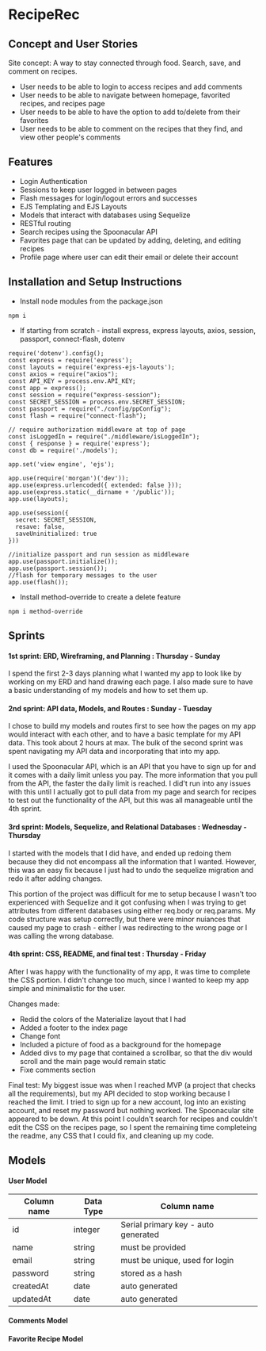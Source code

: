 # RecipeRec

## Concept and User Stories

Site concept: A way to stay connected through food. Search, save, and comment on recipes.

* User needs to be able to login to access recipes and add comments
* User needs to be able to navigate between homepage, favorited recipes, and recipes page
* User needs to be able to have the option to add to/delete from their favorites
* User needs to be able to comment on the recipes that they find, and view other people's comments

## Features

* Login Authentication
* Sessions to keep user logged in between pages
* Flash messages for login/logout errors and successes
* EJS Templating and EJS Layouts
* Models that interact with databases using Sequelize
* RESTful routing
* Search recipes using the Spoonacular API
* Favorites page that can be updated by adding, deleting, and editing recipes
* Profile page where user can edit their email or delete their account

## Installation and Setup Instructions

* Install node modules from the package.json
```
npm i
```
* If starting from scratch -  install express, express layouts, axios, session, passport, connect-flash, dotenv
```
require('dotenv').config();
const express = require('express');
const layouts = require('express-ejs-layouts');
const axios = require("axios");
const API_KEY = process.env.API_KEY;
const app = express();
const session = require("express-session");
const SECRET_SESSION = process.env.SECRET_SESSION;
const passport = require("./config/ppConfig");
const flash = require("connect-flash");

// require authorization middleware at top of page
const isLoggedIn = require("./middleware/isLoggedIn");
const { response } = require('express');
const db = require('./models');

app.set('view engine', 'ejs');

app.use(require('morgan')('dev'));
app.use(express.urlencoded({ extended: false }));
app.use(express.static(__dirname + '/public'));
app.use(layouts);

app.use(session({
  secret: SECRET_SESSION,
  resave: false,
  saveUninitialized: true
}))

//initialize passport and run session as middleware
app.use(passport.initialize());
app.use(passport.session());
//flash for temporary messages to the user
app.use(flash());

```
* Install method-override to create a delete feature
```
npm i method-override
```

## Sprints
#### 1st sprint: ERD, Wireframing, and Planning : Thursday - Sunday

I spend the first 2-3 days planning what I wanted my app to look like by working on my ERD and hand drawing each page. I also made sure to have a basic understanding of my models and how to set them up. 

#### 2nd sprint: API data, Models, and Routes : Sunday - Tuesday

I chose to build my models and routes first to see how the pages on my app would interact with each other, and to have a basic template for my API data. This took about 2 hours at max. The bulk of the second sprint was spent navigating my API data and incorporating that into my app. 

I used the Spoonacular API, which is an API that you have to sign up for and it comes with a daily limit unless you pay. The more information that you pull from the API, the faster the daily limit is reached. I did't run into any issues with this until I actually got to pull data from my page and search for recipes to test out the functionality of the API, but this was all manageable until the 4th sprint. 

#### 3rd sprint: Models, Sequelize, and Relational Databases : Wednesday - Thursday

I started with the models that I did have, and ended up redoing them because they did not encompass all the information that I wanted. However, this was an easy fix because I just had to undo the sequelize migration and redo it after adding changes. 

This portion of the project was difficult for me to setup because I wasn't too experienced with Sequelize and it got confusing when I was trying to get attributes from different databases using either req.body or req.params. My code structure was setup correctly, but there were minor nuiances that caused my page to crash - either I was redirecting to the wrong page or I was calling the wrong database.

#### 4th sprint: CSS, README, and final test : Thursday - Friday

After I was happy with the functionality of my app, it was time to complete the CSS portion. I didn't change too much, since I wanted to keep my app simple and minimalistic for the user.  

Changes made:
* Redid the colors of the Materialize layout that I had
* Added a footer to the index page
* Change font
* Included a picture of food as a background for the homepage
* Added divs to my page that contained a scrollbar, so that the div would scroll and the main page would remain static
* Fixe comments section

Final test: My biggest issue was when I reached MVP (a project that checks all the requirements), but my API decided to stop working because I reached the limit. I tried to sign up for a new account, log into an existing account, and reset my password but nothing worked. The Spoonacular site appeared to be down. At this point I couldn't search for recipes and couldn't edit the CSS on the recipes page, so I spent the remaining time completeing the readme, any CSS that I could fix, and cleaning up my code. 

## Models
#### User Model
| Column name   | Data Type     | Column name                         | 
| ------------- | ------------- | ----------------------------------  | 
| id            | integer       | Serial primary key - auto generated |
| name          | string        | must be provided                    |
| email         | string        | must be unique, used for login      |
| password      | string        | stored as a hash                    |
| createdAt     | date          | auto generated                      |
| updatedAt     | date          | auto generated                      |

#### Comments Model


#### Favorite Recipe Model










